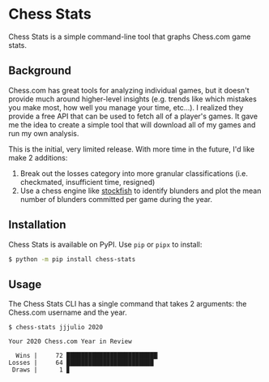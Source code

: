 # Chess Stats
Chess Stats is a simple command-line tool that graphs Chess.com game stats.

## Background
Chess.com has great tools for analyzing individual games, but it doesn't provide
much around higher-level insights (e.g. trends like which mistakes you make
most, how well you manage your time, etc...). I realized they provide a free API
that can be used to fetch all of a player's games. It gave me the idea to create
a simple tool that will download all of my games and run my own analysis.

This is the initial, very limited release. With more time in the future, I'd
like make 2 additions:
1. Break out the losses category into more granular classifications (i.e.
   checkmated, insufficient time, resigned) 
2. Use a chess engine like [stockfish](https://pypi.org/project/stockfish/) to
   identify blunders and plot the mean number of blunders committed per game
   during the year. 

## Installation
Chess Stats is available on PyPI. Use `pip` or `pipx` to install:

```bash
$ python -m pip install chess-stats
```

## Usage 
The Chess Stats CLI has a single command that takes 2 arguments: the Chess.com
username and the year.

```text
$ chess-stats jjjulio 2020

Your 2020 Chess.com Year in Review

  Wins |     72 █████████████████████████▏
Losses |     64 ████████████████████████
 Draws |      1 ▊
```

